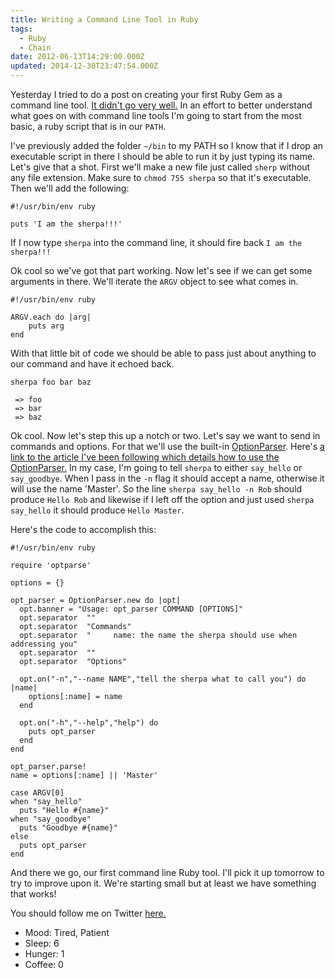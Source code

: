 ```yaml
---
title: Writing a Command Line Tool in Ruby
tags:
  - Ruby
  - Chain
date: 2012-06-13T14:29:00.000Z
updated: 2014-12-30T23:47:54.000Z
---
```


Yesterday I tried to do a post on creating your first Ruby Gem as a command line tool. [It didn't go very well.](http://robdodson.me/blog/2012/06/12/messing-around-with-gems/) In an effort to better understand what goes on with command line tools I'm going to start from the most basic, a ruby script that is in our `PATH`.

I've previously added the folder `~/bin` to my PATH so I know that if I drop an executable script in there I should be able to run it by just typing its name. Let's give that a shot. First we'll make a new file just called `sherp` without any file extension. Make sure to `chmod 755 sherpa` so that it's executable. Then we'll add the following:

    #!/usr/bin/env ruby
    
    puts 'I am the sherpa!!!'
    

If I now type `sherpa` into the command line, it should fire back `I am the sherpa!!!`

Ok cool so we've got that part working. Now let's see if we can get some arguments in there. We'll iterate the `ARGV` object to see what comes in.

    #!/usr/bin/env ruby
    
    ARGV.each do |arg|
        puts arg
    end
    

With that little bit of code we should be able to pass just about anything to our command and have it echoed back.

    sherpa foo bar baz
    
     => foo
     => bar
     => baz
    

Ok cool. Now let's step this up a notch or two. Let's say we want to send in commands and options. For that we'll use the built-in [OptionParser](http://ruby-doc.org/stdlib-1.9.3/libdoc/optparse/rdoc/OptionParser.html). Here's [a link to the article I've been following which details how to use the OptionParser.](http://rubylearning.com/blog/2011/01/03/how-do-i-make-a-command-line-tool-in-ruby/) In my case, I'm going to tell `sherpa` to either `say_hello` or `say_goodbye`. When I pass in the `-n` flag it should accept a name, otherwise it will use the name 'Master'. So the line `sherpa say_hello -n Rob` should produce `Hello Rob` and likewise if I left off the option and just used `sherpa say_hello` it should produce `Hello Master`.

Here's the code to accomplish this:

    #!/usr/bin/env ruby
    
    require 'optparse'
    
    options = {}
    
    opt_parser = OptionParser.new do |opt|
      opt.banner = "Usage: opt_parser COMMAND [OPTIONS]"
      opt.separator  ""
      opt.separator  "Commands"
      opt.separator  "     name: the name the sherpa should use when addressing you"
      opt.separator  ""
      opt.separator  "Options"
    
      opt.on("-n","--name NAME","tell the sherpa what to call you") do |name|
        options[:name] = name
      end
    
      opt.on("-h","--help","help") do
        puts opt_parser
      end
    end
    
    opt_parser.parse!
    name = options[:name] || 'Master'
    
    case ARGV[0]
    when "say_hello"
      puts "Hello #{name}"
    when "say_goodbye"
      puts "Goodbye #{name}"
    else
      puts opt_parser
    end
    

And there we go, our first command line Ruby tool. I'll pick it up tomorrow to try to improve upon it. We're starting small but at least we have something that works!

You should follow me on Twitter [here.](http://twitter.com/rob_dodson)

- Mood: Tired, Patient
- Sleep: 6
- Hunger: 1
- Coffee: 0
